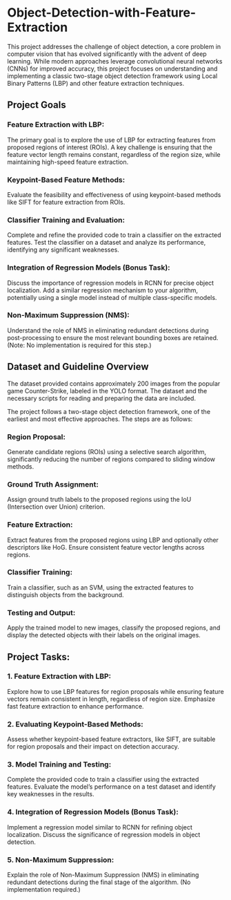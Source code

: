 # Object-Detection-with-Feature-Extraction
This project addresses the challenge of object detection, a core problem in computer vision that has evolved significantly with the advent of deep learning. While modern approaches leverage convolutional neural networks (CNNs) for improved accuracy, this project focuses on understanding and implementing a classic two-stage object detection framework using Local Binary Patterns (LBP) and other feature extraction techniques.

## Project Goals

### Feature Extraction with LBP:

The primary goal is to explore the use of LBP for extracting features from proposed regions of interest (ROIs). A key challenge is ensuring that the feature vector length remains constant, regardless of the region size, while maintaining high-speed feature extraction.

### Keypoint-Based Feature Methods:

Evaluate the feasibility and effectiveness of using keypoint-based methods like SIFT for feature extraction from ROIs.

### Classifier Training and Evaluation:

Complete and refine the provided code to train a classifier on the extracted features. Test the classifier on a dataset and analyze its performance, identifying any significant weaknesses.

### Integration of Regression Models (Bonus Task):

Discuss the importance of regression models in RCNN for precise object localization. Add a similar regression mechanism to your algorithm, potentially using a single model instead of multiple class-specific models.

### Non-Maximum Suppression (NMS):

Understand the role of NMS in eliminating redundant detections during post-processing to ensure the most relevant bounding boxes are retained.
(Note: No implementation is required for this step.)

## Dataset and Guideline Overview
The dataset provided contains approximately 200 images from the popular game Counter-Strike, labeled in the YOLO format. The dataset and the necessary scripts for reading and preparing the data are included.

The project follows a two-stage object detection framework, one of the earliest and most effective approaches. The steps are as follows:

### Region Proposal:

Generate candidate regions (ROIs) using a selective search algorithm, significantly reducing the number of regions compared to sliding window methods.

### Ground Truth Assignment:

Assign ground truth labels to the proposed regions using the IoU (Intersection over Union) criterion.

### Feature Extraction:

Extract features from the proposed regions using LBP and optionally other descriptors like HoG. Ensure consistent feature vector lengths across regions.

### Classifier Training:

Train a classifier, such as an SVM, using the extracted features to distinguish objects from the background.

### Testing and Output:

Apply the trained model to new images, classify the proposed regions, and display the detected objects with their labels on the original images.
## Project Tasks:

### 1. Feature Extraction with LBP:

Explore how to use LBP features for region proposals while ensuring feature vectors remain consistent in length, regardless of region size.
Emphasize fast feature extraction to enhance performance.

### 2. Evaluating Keypoint-Based Methods:

Assess whether keypoint-based feature extractors, like SIFT, are suitable for region proposals and their impact on detection accuracy.

### 3. Model Training and Testing:

Complete the provided code to train a classifier using the extracted features.
Evaluate the model’s performance on a test dataset and identify key weaknesses in the results.

### 4. Integration of Regression Models (Bonus Task):

Implement a regression model similar to RCNN for refining object localization.
Discuss the significance of regression models in object detection.

### 5. Non-Maximum Suppression:

Explain the role of Non-Maximum Suppression (NMS) in eliminating redundant detections during the final stage of the algorithm.
(No implementation required.)  
